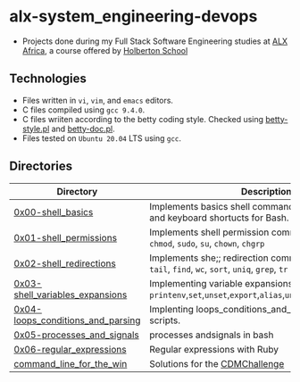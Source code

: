 # alx-system_engineering-devops

- Projects done during my Full Stack Software Engineering studies at [ALX Africa](https://www.alxafrica.com/software-engineering-2022/), a course offered by [Holberton School](https://www.holbertonschool.com/)

## Technologies
- Files written in ```vi```, ```vim```, and ```emacs``` editors. 
- C files compiled using ```gcc 9.4.0```.
- C files wriiten according to the betty coding style. Checked using [betty-style.pl](https://github.com/holbertonschool/Betty/blob/master/betty-style.pl) and [betty-doc.pl](https://github.com/holbertonschool/Betty/blob/master/betty-doc.pl).
- Files tested on ```Ubuntu 20.04``` LTS using ```gcc```.

## Directories 
| Directory  | Description |
| ---  | --- |
|[0x00-shell_basics](0x00-shell_basics)| Implements basics shell commands, file manipulation, and keyboard shortucts for Bash.|
|[0x01-shell_permissions](0x01-shell_permissions)|Implements shell permission commands including ```chmod```, ```sudo```, ```su```, ```chown```, ```chgrp```|
|[0x02-shell_redirections](0x02-shell_redirections)|Implements she;; redirection commands including ```head```, ```tail```, ```find```, ```wc```, ```sort```, ```uniq```, ```grep```, ```tr```|
|[0x03-shell_variables_expansions](0x03-shell_variables_expansions)|Implementing variable expansions commands including ```printenv```,```set```,```unset```,```export```,```alias```,```unalias```,```.```,```source```,```printf```|
|[0x04-loops_conditions_and_parsing](0x04-loops_conditions_and_parsing)|Implenting loops_conditions_and_parsing with bash scripts.|
|[0x05-processes_and_signals](0x05-processes_and_signals)|processes andsignals in bash|
|[0x06-regular_expressions](0x06-regular_expressions)| Regular expressions with Ruby|
|[command_line_for_the_win](command_line_for_the_win)|Solutions for the [CDMChallenge](https://cmdchallenge.com/)|
